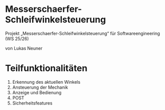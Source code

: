 # Messerschaerfer-Schleifwinkelsteuerung
Projekt „Messerschaerfer-Schleifwinkelsteuerung“ für Softwareengineering (WS 25/26)

von Lukas Neuner

# Teilfunktionalitäten
 1. Erkennung des aktuellen Winkels
 2. Ansteuerung der Mechanik
 3. Anzeige und Bedienung
 4. POST
 5. Sicherheitsfeatures
